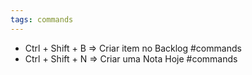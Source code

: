 ```yaml
---
tags: commands
---
```

- Ctrl + Shift + B => Criar item no Backlog #commands
- Ctrl + Shift + N => Criar uma Nota Hoje #commands 